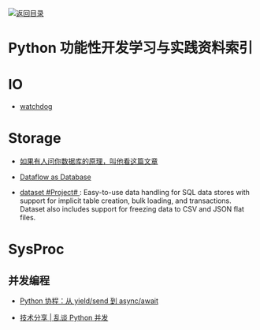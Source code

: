[![返回目录](https://parg.co/UGo)](https://parg.co/b4z)

# Python 功能性开发学习与实践资料索引

# IO

* [watchdog]()

# Storage

* [如果有人问你数据库的原理，叫他看这篇文章](http://blog.jobbole.com/100349/)

* [Dataflow as Database](https://github.com/frankmcsherry/blog/blob/master/posts/2016-07-17.md)

- [dataset #Project# ](https://github.com/pudo/dataset/): Easy-to-use data handling for SQL data stores with support for implicit table creation, bulk loading, and transactions. Dataset also includes support for freezing data to CSV and JSON flat files.

# SysProc

## 并发编程

* [Python 协程：从 yield/send 到 async/await](http://blog.guoyb.com/2016/07/03/python-coroutine/)

* [技术分享 | 乱谈 Python 并发 ](http://mp.weixin.qq.com/s?__biz=MzI2NzI2OTExNA==&mid=2247484013&idx=1&sn=c4403efdb47bfb7f7d420859ad55debf&chksm=ea8024f8ddf7adeecb0131a67e4415a2a49129faa8f14a363d67babaa91b04399209fed7b30a#rd)
